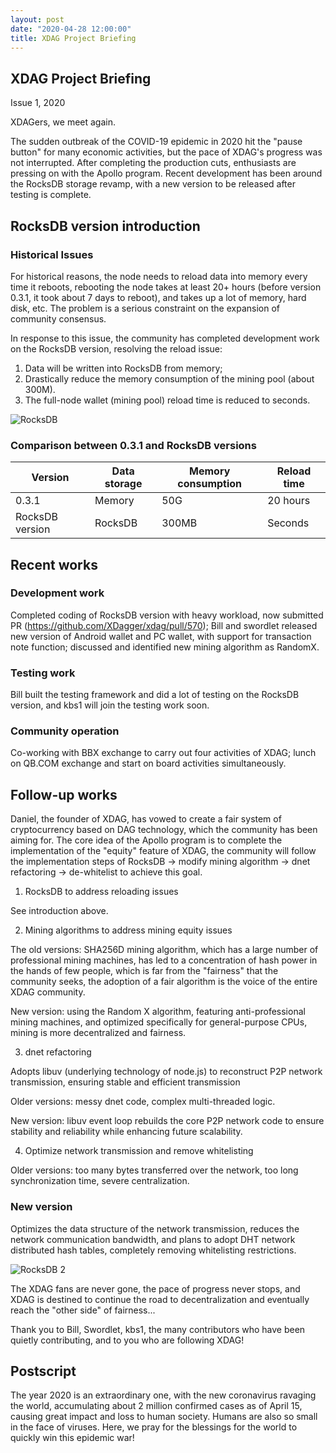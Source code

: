 ```yaml
---
layout: post
date: "2020-04-28 12:00:00"
title: XDAG Project Briefing
---
```


## XDAG Project Briefing
Issue 1, 2020

XDAGers, we meet again.

The sudden outbreak of the COVID-19 epidemic in 2020 hit the "pause button" for many economic activities, but the pace of XDAG's progress was not interrupted. After completing the production cuts, enthusiasts are pressing on with the Apollo program. Recent development has been around the RocksDB storage revamp, with a new version to be released after testing is complete.

## RocksDB version introduction

### Historical Issues

For historical reasons, the node needs to reload data into memory every time it reboots, rebooting the node takes at least 20+ hours (before version 0.3.1, it took about 7 days to reboot), and takes up a lot of memory, hard disk, etc. The problem is a serious constraint on the expansion of community consensus.

In response to this issue, the community has completed development work on the RocksDB version, resolving the reload issue:

1. Data will be written into RocksDB from memory;
2. Drastically reduce the memory consumption of the mining pool (about 300M).
3. The full-node wallet (mining pool) reload time is reduced to seconds.

![RocksDB](https://github.com/XDagger/XDagger.github.io/blob/develop/assets/images/posts/rocks-db-1.jpg)
### Comparison between 0.3.1 and RocksDB versions

| Version | Data storage  | Memory consumption | Reload time |
| --- | --- | --- | --- |
| 0.3.1   | Memory | 50G | 20 hours |
| RocksDB version | RocksDB | 300MB | Seconds |

## Recent works

### Development work
Completed coding of RocksDB version with heavy workload, now submitted PR (https://github.com/XDagger/xdag/pull/570); Bill and swordlet released new version of Android wallet and PC wallet, with support for transaction note function; discussed and identified new mining algorithm as RandomX.

### Testing work 
Bill built the testing framework and did a lot of testing on the RocksDB version, and kbs1 will join the testing work soon.

### Community operation
Co-working with BBX exchange to carry out four activities of XDAG; lunch on QB.COM exchange and start on board activities simultaneously.

## Follow-up works

Daniel, the founder of XDAG, has vowed to create a fair system of cryptocurrency based on DAG technology, which the community has been aiming for. The core idea of the Apollo program is to complete the implementation of the "equity" feature of XDAG, the community will follow the implementation steps of RocksDB -> modify mining algorithm -> dnet refactoring -> de-whitelist to achieve this goal.

1. RocksDB to address reloading issues

See introduction above.

2. Mining algorithms to address mining equity issues

The old versions: SHA256D mining algorithm, which has a large number of professional mining machines, has led to a concentration of hash power in the hands of few people, which is far from the "fairness" that the community seeks, the adoption of a fair algorithm is the voice of the entire XDAG community.

New version: using the Random X algorithm, featuring anti-professional mining machines, and optimized specifically for general-purpose CPUs, mining is more decentralized and fairness.

3. dnet refactoring

Adopts libuv (underlying technology of node.js) to reconstruct P2P network transmission, ensuring stable and efficient transmission

Older versions: messy dnet code, complex multi-threaded logic.

New version: libuv event loop rebuilds the core P2P network code to ensure stability and reliability while enhancing future scalability.

4. Optimize network transmission and remove whitelisting

Older versions: too many bytes transferred over the network, too long synchronization time, severe centralization.

### New version
Optimizes the data structure of the network transmission, reduces the network communication bandwidth, and plans to adopt DHT network distributed hash tables, completely removing whitelisting restrictions.

![RocksDB 2](https://github.com/XDagger/XDagger.github.io/blob/develop/assets/images/posts/rocks-db-2.jpg)

The XDAG fans are never gone, the pace of progress never stops, and XDAG is destined to continue the road to decentralization and eventually reach the "other side" of fairness...

Thank you to Bill, Swordlet, kbs1, the many contributors who have been quietly contributing, and to you who are following XDAG!

## Postscript

The year 2020 is an extraordinary one, with the new coronavirus ravaging the world, accumulating about 2 million confirmed cases as of April 15, causing great impact and loss to human society. Humans are also so small in the face of viruses. Here, we pray for the blessings for the world to quickly win this epidemic war!